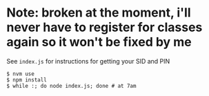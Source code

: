# Note: broken at the moment, i'll never have to register for classes again so it won't be fixed by me

See `index.js` for instructions for getting your SID and PIN

```
$ nvm use
$ npm install
$ while :; do node index.js; done # at 7am
```

